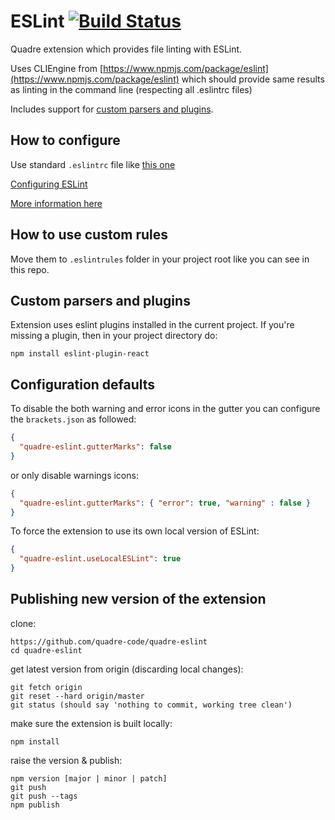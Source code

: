 # ESLint [![Build Status](https://travis-ci.org/quadre-code/quadre-eslint.svg?branch=master)](https://travis-ci.org/quadre-code/quadre-eslint)

Quadre extension which provides file linting with ESLint.

Uses CLIEngine from [https://www.npmjs.com/package/eslint](https://www.npmjs.com/package/eslint)
which should provide same results as linting in the command line (respecting all .eslintrc files)

Includes support for [custom parsers and plugins](#custom-parsers-and-plugins).

## How to configure

Use standard `.eslintrc` file like [this one](https://github.com/adobe/brackets/blob/master/.eslintrc.js)

[Configuring ESLint](http://eslint.org/docs/user-guide/configuring)

[More information here](https://github.com/brackets-userland/brackets-eslint/issues/46)

## How to use custom rules

Move them to `.eslintrules` folder in your project root like you can see in this repo.

## Custom parsers and plugins

Extension uses eslint plugins installed in the current project. If you're missing a plugin, then in your project directory do:

```
npm install eslint-plugin-react
```

## Configuration defaults

To disable the both warning and error icons in the gutter you can configure the `brackets.json` as followed:

```JSON
{
  "quadre-eslint.gutterMarks": false
}
```

or only disable warnings icons:

```JSON
{
  "quadre-eslint.gutterMarks": { "error": true, "warning" : false }
}
```

To force the extension to use its own local version of ESLint:

```JSON
{
  "quadre-eslint.useLocalESLint": true
}
```

## Publishing new version of the extension

clone:
```
https://github.com/quadre-code/quadre-eslint
cd quadre-eslint
```

get latest version from origin (discarding local changes):
```
git fetch origin
git reset --hard origin/master
git status (should say 'nothing to commit, working tree clean')
```

make sure the extension is built locally:
```
npm install
```

raise the version & publish:
```
npm version [major | minor | patch]
git push
git push --tags
npm publish
```

